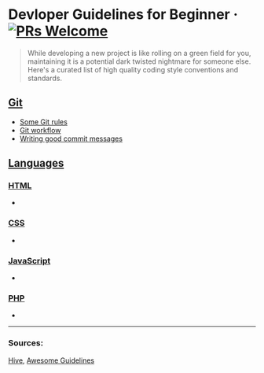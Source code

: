 # Devloper Guidelines for Beginner &middot; [![PRs Welcome](https://img.shields.io/badge/PRs-welcome-brightgreen.svg?style=flat-square)](http://makeapullrequest.com)
> While developing a new project is like rolling on a green field for you, maintaining it is a potential dark twisted nightmare for someone else.
Here's a curated list of high quality coding style conventions and standards.

## [Git](git/Readme.md)

- [Some Git rules](git/Readme.md)
- [Git workflow](git/Readme.md)
- [Writing good commit messages](git/Readme.md#commit-message-format)

## [Languages](lang/Readme.md)

### [HTML](lang/html/Readme.md)
-

### [CSS](lang/css/Readme.md)
- 

### [JavaScript](lang/javascript/Readme.md)
-

### [PHP](lang/php/Readme.md)
- 

---
### Sources:
[Hive](https://github.com/wearehive/project-guidelines),
[Awesome Guidelines](https://github.com/Kristories/awesome-guidelines)
